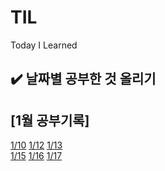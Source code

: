# TIL
Today I Learned

✔️ 날짜별 공부한 것 올리기
--
## [1월 공부기록]
[1/10](/2024-01/10/README.md) 
[1/12](/2024-01/12/README.md) 
[1/13](/2024-01/13/README.md) <br/>
[1/15](/2024-01/15/README.md)
[1/16](/2024-01/16/README.md)
[1/17](/2024-01/17/README.md)
